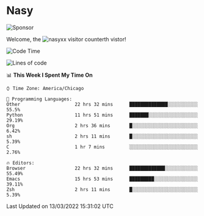 # Nasy

<!--
<p align="center">
<img height="200" src="https://github-readme-stats.vercel.app/api?username=nasyxx&count_private=true&show_icons=true&theme=dracula&include_all_commits=true"/>
<img height="200" src="https://github-readme-stats.vercel.app/api/top-langs/?username=nasyxx&theme=dracula&hide=html,jupyter+notebook&count_private=true&show_icons=true"/>
</p>

  
----------------
-->

![Sponsor](https://img.shields.io/static/v1.svg?label=Sponsor&message=%E2%9D%A4&logo=GitHub&style=flat&color=pink)
 
Welcome, the ![nasyxx visitor counter](https://count.getloli.com/get/@nasyxx?theme=rule34)th vistor!
 
<!--START_SECTION:waka-->
![Code Time](http://img.shields.io/badge/Code%20Time-2%2C013%20hrs%2049%20mins-blue)

![Lines of code](https://img.shields.io/badge/From%20Hello%20World%20I%27ve%20Written-5%20Million%20lines%20of%20code-blue)

📊 **This Week I Spent My Time On** 

```text
⌚︎ Time Zone: America/Chicago

💬 Programming Languages: 
Other                    22 hrs 32 mins      ██████████████░░░░░░░░░░░   55.5% 
Python                   11 hrs 51 mins      ███████░░░░░░░░░░░░░░░░░░   29.19% 
Org                      2 hrs 36 mins       █░░░░░░░░░░░░░░░░░░░░░░░░   6.42% 
sh                       2 hrs 11 mins       █░░░░░░░░░░░░░░░░░░░░░░░░   5.39% 
C                        1 hr 7 mins         ░░░░░░░░░░░░░░░░░░░░░░░░░   2.76%

🔥 Editors: 
Browser                  22 hrs 32 mins      █████████████░░░░░░░░░░░░   55.49% 
Emacs                    15 hrs 53 mins      █████████░░░░░░░░░░░░░░░░   39.11% 
Zsh                      2 hrs 11 mins       █░░░░░░░░░░░░░░░░░░░░░░░░   5.39%

```


 Last Updated on 13/03/2022 15:31:02 UTC
<!--END_SECTION:waka-->

<!-- ![visitors](https://visitor-badge.laobi.icu/badge?page_id=nasyxx.nasyxx) -->
